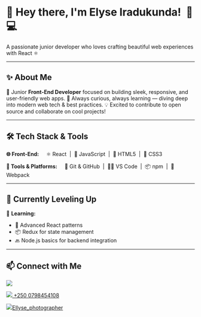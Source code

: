 # 👋 Hey there, I'm Elyse Iradukunda!  🚀💻

<p align="left">
  A passionate junior developer who loves crafting beautiful web experiences with React ⚛️  
</p>

---

## ✨ About Me

🎯 Junior **Front-End Developer** focused on building sleek, responsive, and user-friendly web apps.
🚀 Always curious, always learning — diving deep into modern web tech & best practices.
💡 Excited to contribute to open source and collaborate on cool projects!

---

## 🛠️ Tech Stack & Tools

**🌐 Front-End:**
    ⚛️ React  |  📜 JavaScript  |  🧱 HTML5  |  🎨 CSS3

**🧰 Tools & Platforms:**
    🐙 Git & GitHub  |  🧑‍💻 VS Code  |  📦 npm  |  🔧 Webpack

---

## 🌱 Currently Leveling Up

📘 **Learning:**

* 🧠 Advanced React patterns
* 📦 Redux for state management
* 🔙 Node.js basics for backend integration

---
## 📫 Connect with Me

<p align="left">
  
  <a href="mailto:your.ellycreativity8@gmail.com"><img src="https://img.shields.io/badge/Gmail-red?style=for-the-badge&logo=gmail&logoColor=white" /></a>
 </p>
<p align="left">
  <a href="https://wa.me/yourphonenumber"><img src="https://img.shields.io/badge/WhatsApp-green?style=for-the-badge&logo=whatsapp&logoColor=white" /> +250 0798454108</a>
</p>
<p align="left">
  <a href="https://instagram.com/ellyse_photographer"><img src="https://img.shields.io/badge/Instagram-purple?style=for-the-badge&logo=instagram&logoColor=white" />Ellyse_photographer</a>
</p>






